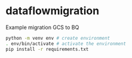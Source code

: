 # dataflowmigration
Example migration GCS to BQ

```sh
python -m venv env # create environment
. env/bin/activate # activate the environment
pip install -r requirements.txt
```